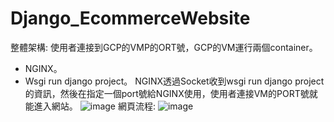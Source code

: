# Django_EcommerceWebsite
整體架構:
使用者連接到GCP的VMP的ORT號，GCP的VM運行兩個container。
- NGINX。
- Wsgi run django project。
NGINX透過Socket收到wsgi run django project的資訊，然後在指定一個port號給NGINX使用，使用者連接VM的PORT號就能進入網站。
![image](https://github.com/Joyang0419/Django_EcommerceWebsite/blob/master/image/%E6%95%B4%E9%AB%94%E6%9E%B6%E6%A7%8B.jpg)
網頁流程:
![image](https://github.com/Joyang0419/Django_EcommerceWebsite/blob/master/image/%E7%B6%B2%E7%AB%99%E6%B5%81%E7%A8%8B.jpg)
